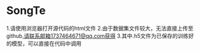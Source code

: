 # SongTe
1.请使用浏览器打开源代码的html文件
2.由于数据集文件较大，无法直接上传至github,请联系邮箱1737464671@qq.com获得
3.其中.h5文件为已保存的训练好的模型，可以直接在代码中调用
